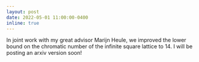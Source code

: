 ```yaml
---
layout: post
date: 2022-05-01 11:00:00-0400
inline: true
---
```


In joint work with my great advisor Marijn Heule, we improved the lower bound on the chromatic number of the infinite square lattice to 14. I will be posting an arxiv version soon!
